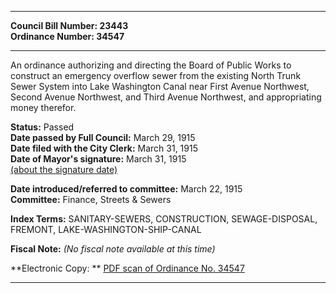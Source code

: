 * * * * *  
  
**Council Bill Number: [](#h0)[](#h2)23443**   
**Ordinance Number: 34547**  
  
* * * * *  
  
An ordinance authorizing and directing the Board of Public Works to construct an emergency overflow sewer from the existing North Trunk Sewer System into Lake Washington Canal near First Avenue Northwest, Second Avenue Northwest, and Third Avenue Northwest, and appropriating money therefor.  
  
**Status:** Passed   
**Date passed by Full Council:** March 29, 1915   
**Date filed with the City Clerk:** March 31, 1915   
**Date of Mayor's signature:** March 31, 1915   
[(about the signature date)](/~public/approvaldate.htm)   
  
  
**Date introduced/referred to committee:** March 22, 1915   
**Committee:** Finance, Streets & Sewers   
  
**Index Terms:** SANITARY-SEWERS, CONSTRUCTION, SEWAGE-DISPOSAL, FREMONT, LAKE-WASHINGTON-SHIP-CANAL  
  
**Fiscal Note:** *(No fiscal note available at this time)*  
  
**Electronic Copy: ** [PDF scan of Ordinance No. 34547](/~archives/Ordinances/Ord_34547.pdf)  
  
* * * * *  
